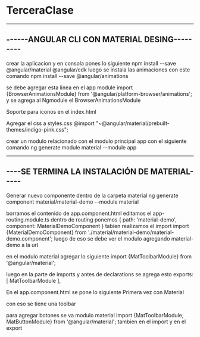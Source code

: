 # TerceraClase

----------------------------------------------
------ANGULAR CLI CON MATERIAL DESING---------
----------------------------------------------

crear la aplicacion y en consola pones lo siguiente
npm install --save @angular/material @angular/cdk
luego se instala las animaciones con este comando
npm install --save @angular/animations

se debe agregar esta linea en el app module 
import {BrowserAnimationsModule} from '@angular/platform-browser/animations';
y se agrega al Ngmodule el BrowserAnimationsModule

Soporte para iconos en el index.html
<link href="https://fonts.googleapis.com/icon?family=Material+Icons" rel="stylesheet">

Agregar el css a styles.css
@import "~@angular/material/prebuilt-themes/indigo-pink.css";

crear un modulo relacionado con el modulo principal app con el siguiente comando
ng generate module material --module app

----------------------------------------------
----SE TERMINA LA INSTALACIÓN DE MATERIAL-----
----------------------------------------------

Generar nuevo componente dentro de la carpeta material
ng generate component material/material-demo --module material

borramos el contenido de app.component.html
editamos el app-routing.module.ts
dentro de routing ponemos 
  {
    path: 'material-demo',
    component: MaterialDemoComponent
  }
  tabien realizamos el import 
  import {MaterialDemoComponent} from './material/material-demo/material-demo.component';
  luego de eso se debe ver el modulo agregando material-demo a la url

  en el modulo material agregar lo siguiente
  import {MatToolbarModule} from '@angular/material';

  luego en la parte de imports y antes de declarations se agrega esto
  exports: [
    MatToolbarModule
  ],

  En el app.component.html se pone lo siguiente
  <mat-toolbar color="primary">
    <span>Primera vez con Material</span>
    </mat-toolbar>

con eso se tiene una toolbar

para agregar botones se va modulo material
import {MatToolbarModule, MatButtonModule} from '@angular/material';
tambien en el import y en el export

